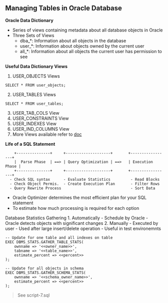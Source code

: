 ## Managing Tables in Oracle Database
**Oracle Data Dictionary**
- Series of views containing metadata about all database objects in Oracle
- Three Sets of Views
    - dba_*: Information about all objects in the database
    - user_*: Information about objects owned by the current user
    - all_*: Information about all objects the current user has permission to see

**Useful Data Dictionary Views**
1. USER_OBJECTS Views 
```
SELECT * FROM user_objects;
```
2. USER_TABLES Views
```
SELECT * FROM user_tables;
```
3. USER_TAB_COLS View
4. USER_CONSTRAINTS View
5. USER_INDEXES View
6. USER_IND_COLUMNS View
7. More Views available refer to [doc](https://docs.oracle.com/cd/B19306_01/server.102/b14237/statviews_2005.htm#i1583352)

**Life of a SQL Statement**
```
    +---------------+     +--------------------+       +-----------------+
    |  Parse Phase  | ==> | Query Optimization | ==>   | Execution Phase |
    +---------------+     +--------------------+       +-----------------+
  - Check SQL syntax      - Evaluate Statistics         - Read Blocks
  - Check Object Permis.  - Create Execution Plan       - Filter Rows
  - Query Rewrite Process                               - Sort Data
```
- Oracle Optimizer determines the most efficient plan for your SQL statement
- To estimate how much processing is required for each option

Database Statistics Gathering
    1. Automatically
        - Schedule by Oracle
        - Oracle detects objects with significant changes
    2. Manually
        - Executed by user
        - Used after large insert/delete operation
        - Useful in test environemnts

```
-- Update for one table and all indexes on table
EXEC DBMS_STATS.GATHER_TABLE_STATS(
    ownname => '<<owner_name>>',
    tabname => '<<table_name>>',
    estimate_percent => <<percent>>
);

-- Update for all objects in schema
EXEC DBMS_STATS.GATHER_SCHEMA_STATS(
    ownname => '<<schema_owner_name>>',
    estimate_percent => <<percent>>
);
```

> See script-7.sql